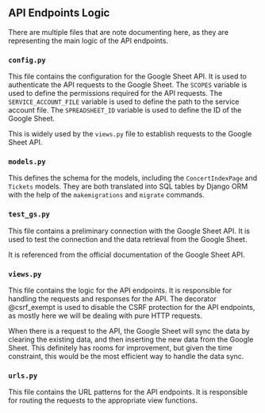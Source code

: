 ## API Endpoints Logic

There are multiple files that are note documenting here, as they are representing the main logic of the API endpoints.

### `config.py`

This file contains the configuration for the Google Sheet API. It is used to authenticate the API requests to the Google Sheet. The `SCOPES` variable is used to define the permissions required for the API requests. The `SERVICE_ACCOUNT_FILE` variable is used to define the path to the service account file. The `SPREADSHEET_ID` variable is used to define the ID of the Google Sheet.

This is widely used by the `views.py` file to establish requests to the Google Sheet API.

### `models.py`

This defines the schema for the models, including the `ConcertIndexPage` and `Tickets` models. They are both translated into SQL tables by Django ORM with the help of the `makemigrations` and `migrate` commands.

### `test_gs.py`

This file contains a preliminary connection with the Google Sheet API. It is used to test the connection and the data retrieval from the Google Sheet.

It is referenced from the official documentation of the Google Sheet API.

### `views.py`

This file contains the logic for the API endpoints. It is responsible for handling the requests and responses for the API. The decorator @csrf_exempt is used to disable the CSRF protection for the API endpoints, as mostly here we will be dealing with pure HTTP requests.

When there is a request to the API, the Google Sheet will sync the data by clearing the existing data, and then inserting the new data from the Google Sheet. This definitely has rooms for improvement, but given the time constraint, this would be the most efficient way to handle the data sync.

### `urls.py`

This file contains the URL patterns for the API endpoints. It is responsible for routing the requests to the appropriate view functions.